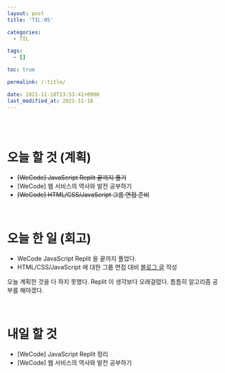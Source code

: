 ```yaml
---
layout: post
title: 'TIL-05'

categories:
  - TIL

tags:
  - []

toc: true

permalink: /:title/

date: 2021-11-18T13:53:41+0900
last_modified_at: 2021-11-18
---
```


<br>
<br>

# 오늘 할 것 (계획)

- ~~[WeCode] JavaScript Replit 끝까지 풀기~~
- [WeCode] 웹 서비스의 역사와 발전 공부하기
- ~~[WeCode] HTML/CSS/JavaScript 그룹 면접 준비~~

<br>

# 오늘 한 일 (회고)

- WeCode JavaScript Replit 을 끝까지 풀었다.
- HTML/CSS/JavaScript 에 대한 그룹 면접 대비 [블로그 글](../wecode-07) 작성

오늘 계획한 것을 다 하지 못했다. Replit 이 생각보다 오래걸렸다. 틈틈히 알고리즘 공부를 해야겠다.

<br>

# 내일 할 것

- [WeCode] JavaScript Replit 정리
- [WeCode] 웹 서비스의 역사와 발전 공부하기
